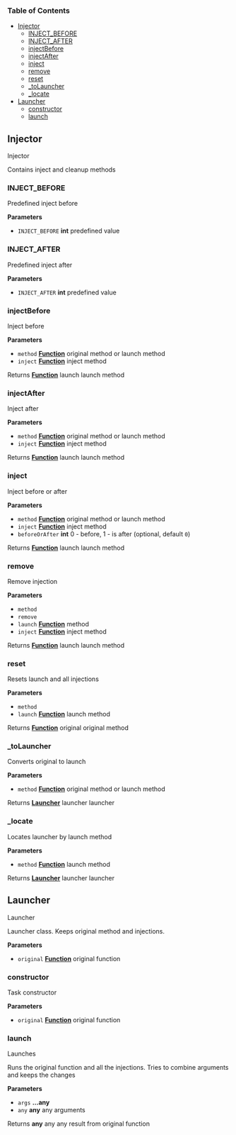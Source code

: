 <!-- Generated by documentation.js. Update this documentation by updating the source code. -->

### Table of Contents

-   [Injector](#injector)
    -   [INJECT_BEFORE](#inject_before)
    -   [INJECT_AFTER](#inject_after)
    -   [injectBefore](#injectbefore)
    -   [injectAfter](#injectafter)
    -   [inject](#inject)
    -   [remove](#remove)
    -   [reset](#reset)
    -   [\_toLauncher](#_tolauncher)
    -   [\_locate](#_locate)
-   [Launcher](#launcher)
    -   [constructor](#constructor)
    -   [launch](#launch)

## Injector

Injector

Contains inject and cleanup methods

### INJECT_BEFORE

Predefined inject before

**Parameters**

-   `INJECT_BEFORE` **int** predefined value

### INJECT_AFTER

Predefined inject after

**Parameters**

-   `INJECT_AFTER` **int** predefined value

### injectBefore

Inject before

**Parameters**

-   `method` **[Function](https://developer.mozilla.org/en-US/docs/Web/JavaScript/Reference/Statements/function)** original method or launch method
-   `inject` **[Function](https://developer.mozilla.org/en-US/docs/Web/JavaScript/Reference/Statements/function)** inject method

Returns **[Function](https://developer.mozilla.org/en-US/docs/Web/JavaScript/Reference/Statements/function)** launch launch method

### injectAfter

Inject after

**Parameters**

-   `method` **[Function](https://developer.mozilla.org/en-US/docs/Web/JavaScript/Reference/Statements/function)** original method or launch method
-   `inject` **[Function](https://developer.mozilla.org/en-US/docs/Web/JavaScript/Reference/Statements/function)** inject method

Returns **[Function](https://developer.mozilla.org/en-US/docs/Web/JavaScript/Reference/Statements/function)** launch launch method

### inject

Inject before or after

**Parameters**

-   `method` **[Function](https://developer.mozilla.org/en-US/docs/Web/JavaScript/Reference/Statements/function)** original method or launch method
-   `inject` **[Function](https://developer.mozilla.org/en-US/docs/Web/JavaScript/Reference/Statements/function)** inject method
-   `beforeOrAfter` **int** 0 - before, 1 - is after (optional, default `0`)

Returns **[Function](https://developer.mozilla.org/en-US/docs/Web/JavaScript/Reference/Statements/function)** launch launch method

### remove

Remove injection

**Parameters**

-   `method`  
-   `remove`  
-   `launch` **[Function](https://developer.mozilla.org/en-US/docs/Web/JavaScript/Reference/Statements/function)** method
-   `inject` **[Function](https://developer.mozilla.org/en-US/docs/Web/JavaScript/Reference/Statements/function)** inject method

Returns **[Function](https://developer.mozilla.org/en-US/docs/Web/JavaScript/Reference/Statements/function)** launch launch method

### reset

Resets launch and all injections

**Parameters**

-   `method`  
-   `launch` **[Function](https://developer.mozilla.org/en-US/docs/Web/JavaScript/Reference/Statements/function)** launch method

Returns **[Function](https://developer.mozilla.org/en-US/docs/Web/JavaScript/Reference/Statements/function)** original original method

### \_toLauncher

Converts original to launch

**Parameters**

-   `method` **[Function](https://developer.mozilla.org/en-US/docs/Web/JavaScript/Reference/Statements/function)** original method or launch method

Returns **[Launcher](#launcher)** launcher launcher

### \_locate

Locates launcher by launch method

**Parameters**

-   `method` **[Function](https://developer.mozilla.org/en-US/docs/Web/JavaScript/Reference/Statements/function)** launch method

Returns **[Launcher](#launcher)** launcher launcher

## Launcher

Launcher

Launcher class. Keeps original method and injections.

**Parameters**

-   `original` **[Function](https://developer.mozilla.org/en-US/docs/Web/JavaScript/Reference/Statements/function)** original function

### constructor

Task constructor

**Parameters**

-   `original` **[Function](https://developer.mozilla.org/en-US/docs/Web/JavaScript/Reference/Statements/function)** original function

### launch

Launches

Runs the original function and all the injections.
Tries to combine arguments and keeps the changes

**Parameters**

-   `args` **...any** 
-   `any` **any** any arguments

Returns **any** any any result from original function
